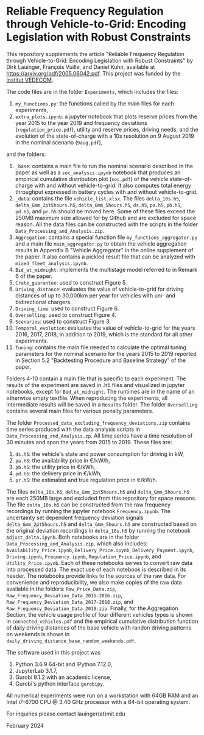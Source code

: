 # Reliable Frequency Regulation through Vehicle-to-Grid: Encoding Legislation with Robust Constraints

This repository supplements the article "Reliable Frequency Regulation through Vehicle-to-Grid: Encoding Legislation with Robust Constraints" by Dirk Lauinger, François Vuille, and Daniel Kuhn, available at https://arxiv.org/pdf/2005.06042.pdf. This project was funded by the [Institut VEDECOM](http://www.vedecom.fr/).

The code files are in the folder `Experiments`, which includes the files:
1. `my_functions.py`: the functions called by the main files for each experiments,
2. `extra_plots.ipynb`: a jupyter notebook that plots reserve prices from the year 2015 to the year 2019 and frequency deviations (`regulation_price.pdf`), utility and reserve prices, driving needs, and the evolution of the state-of-charge with a 10s resolution on 9 August 2019 in the nominal scenario (`9aug.pdf`),

and the folders: 
1. `_base`: contains a main file to run the nominal scenario described in the paper as well as a `soc_analysis.ipynb` notebook that produces an empirical cumulative distribution plot (`soc.pdf`) of the vehicle state-of-charge with and without vehicle-to-grid. It also computes total energy throughput expressed in battery cycles with and without vehicle-to-grid.
2. `_data`: contains the file `vehicle_list.xlsx`. The files `delta_10s.h5`, `delta_Gmm_2pt5hours.h5`, `delta_Gmm_5hours.h5`, `ds.h5`, `pa.h5`, `pb.h5`, `pd.h5`, and `pr.h5` should be moved here. Some of these files exceed the 250MB maximum size allowed for by Github and are excluded for space reason. All the data files can be constructed with the scripts in the folder `Data_Processing_and_Analysis.zip`.
3. `Aggregation`: contains a special function file `my_functions_aggregator.py` and a main file `main_aggregator.py` to obtain the vehicle aggregation results in Appendix B "Vehicle Aggregator" in the online supplement of the paper. It also contains a pickled result file that can be analyzed with `mixed_fleet_analysis.ipynb`.
4. `Bid_at_midnight`: implements the multistage model referred to in Remark 6 of the paper.
5. `Crate_guarantee`: used to construct Figure 5.
6. `Driving_distance`: evaluates the value of vehicle-to-grid for driving distances of up to 30,000km per year for vehicles with uni- and bidirectional chargers. 
7. `Driving_time`: used to construct Figure 6.
8. `Overselling`: used to construct Figure 4.
9. `Scenarios`: used to construct Figure 3.
10. `Temporal_evolution`: evaluates the value of vehicle-to-grid for the years 2016, 2017, 2018, in addition to 2019, which is the standard for all other experiments.
11. `Tuning`: contains the main file needed to calculate the optimal tuning parameters for the nominal scenario for the years 2015 to 2019 reported in Section 5.2 "Backtesting Procedure and Baseline Strategy" of the paper.

Folders 4-10 contain a main file that is specific to each experiment. The results of the experiment are saved in .h5 files and visualized in jupyter notebooks, except for `Bid_at_midnight`. The runtimes are in the name of an otherwise empty textfile. When reproducing the experiments, all intermediate results will be saved in a `Results` folder. The folder `Overselling` contains several main files for various penalty parameters.

The folder `Processed_data_excluding_frequency_deviations.zip` contains time series produced with the data analysis scripts in `Data_Processing_and_Analysis.zp`. All time series have a time resolution of 30 minutes and span the years from 2015 to 2019. These files are:
1. `ds.h5`: the vehicle's state and power consumption for driving in kW,
2. `pa.h5`: the availability price in €/kW/h,
3. `pb.h5`: the utility price in €/kWh,
4. `pd.h5`: the delivery price in €/kWh,
5. `pr.h5`: the estimated and true regulation price in €/kW/h.

The files `delta_10s.h5`, `delta_Gmm_2pt5hours.h5` and `delta_Gmm_5hours.h5` are each 250MB large and excluded from this repository for space reasons. The file `delta_10s.h5` can be constructed from the raw frequency recordings by running the jupyter notebook `Frequency.ipynb`. The uncertainty set dependent frequency deviation signals `delta_Gmm_2pt5hours.h5` and `delta_Gmm_5hours.h5` are constructed based on the original deviation recordings in `delta_10s.h5` by running the notebook `Adjust_delta.ipynb`. Both notebooks are in the folder `Data_Processing_and_Analysis.zip`, which also includes: `Availability_Price.ipynb`, `Delivery_Price.ipynb`, `Delivery_Payment.ipynb`, `Driving.ipynb`, `Frequency.ipynb`, `Regulation_Price.ipynb`, and `Utility_Price.ipynb`. Each of these notebooks serves to convert raw data into processed data. The exact use of each notebook is described in its header. The notebooks provide links to the sources of the raw data. For convenience and reproducibility, we also make copies of the raw data available in the folders: `Raw_Price_Data.zip`, `Raw_Frequency_Deviation_Data_2015-2016.zip`, `Raw_Frequency_Deviation_Data_2017-2018.zip`, and `Raw_Frequency_Deviation_Data_2019.zip`. Finally, for the Aggregation Section, the vehicle usage profile of four different vehicles types is shown in `connected_vehicles.pdf` and the empirical cumulative distribution function of daily driving distances of the base vehicle with randon driving patterns on weekends is shown in `daily_driving_distance_base_random_weekends.pdf`.

The software used in this project was
1. Python 3.6.9 64-bit and IPython 7.12.0,
2. JupyterLab 3.1.7,
3. Gurobi 9.1.2 with an academic license,
4. Gurobi's python interface `gurobipy`.

All numerical experiments were run on a workstation with 64GB RAM and an Intel i7-6700 CPU @ 3.40 GHz processor with a 64-bit operating system.

For inquiries please contact lauinger(at)mit.edu

February 2024
